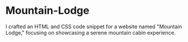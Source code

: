 # Mountain-Lodge
I crafted an HTML and CSS code snippet for a website named "Mountain Lodge," focusing on showcasing a serene mountain cabin experience.
